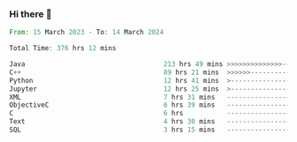 ### Hi there 👋

<!--
**luoxuanzao/luoxuanzao** is a ✨ _special_ ✨ repository because its `README.md` (this file) appears on your GitHub profile.

Here are some ideas to get you started:

- 🔭 I’m currently working on ...
- 🌱 I’m currently learning ...
- 👯 I’m looking to collaborate on ...
- 🤔 I’m looking for help with ...
- 💬 Ask me about ...
- 📫 How to reach me: ...
- 😄 Pronouns: ...
- ⚡ Fun fact: ...
-->

<!--START_SECTION:waka-->

```rust
From: 15 March 2023 - To: 14 March 2024

Total Time: 376 hrs 12 mins

Java                                   213 hrs 49 mins >>>>>>>>>>>>>>-----------   56.62 %
C++                                    89 hrs 21 mins  >>>>>>-------------------   23.66 %
Python                                 12 hrs 41 mins  >------------------------   03.36 %
Jupyter                                12 hrs 25 mins  >------------------------   03.29 %
XML                                    7 hrs 31 mins   -------------------------   01.99 %
ObjectiveC                             6 hrs 39 mins   -------------------------   01.77 %
C                                      6 hrs           -------------------------   01.59 %
Text                                   4 hrs 30 mins   -------------------------   01.19 %
SQL                                    3 hrs 15 mins   -------------------------   00.86 %
```

<!--END_SECTION:waka-->